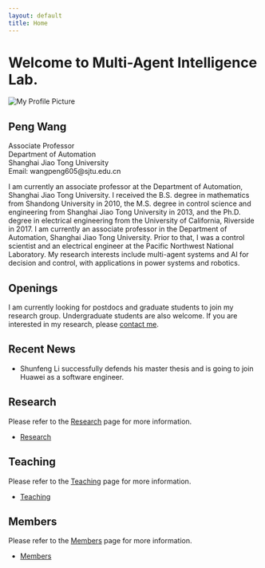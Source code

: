 ```yaml
---
layout: default
title: Home
---
```


# Welcome to Multi-Agent Intelligence Lab.

<div class="profile-container">
    <img src="{{ '/assets/images/profile/PengWang.jpg' | relative_url }}" alt="My Profile Picture" class="profile-image">
    <div class="profile-info">
        <h2>Peng Wang</h2>
        <div class="contact-info">
            <p>Associate Professor<br>
            Department of Automation<br>
            Shanghai Jiao Tong University<br>
            Email: wangpeng605@sjtu.edu.cn</p>
        </div>
        <p>I am currently an associate professor at the Department of Automation, Shanghai Jiao Tong University. I received the B.S. degree in mathematics from Shandong University in 2010, the M.S. degree in control science and engineering from Shanghai Jiao Tong University in 2013, and the Ph.D. degree in electrical engineering from the University of California, Riverside in 2017. I am currently an associate professor in the Department of Automation, Shanghai Jiao Tong University. Prior to that, I was a control scientist and an electrical engineer at the Pacific Northwest National Laboratory. My research interests include multi-agent systems and AI for decision and control, with applications in power systems and robotics.</p>
    </div>
</div>


## Openings

I am currently looking for postdocs and graduate students to join my research group. 
Undergraduate students are also welcome.
If you are interested in my research, please [contact me](mailto:wangpeng605@sjtu.edu.cn). 

## Recent News

- Shunfeng Li successfully defends his master thesis and is going to join Huawei as a software engineer.

## Research
Please refer to the [Research](/research/) page for more information.
- [Research](/research/)

## Teaching
Please refer to the [Teaching](/teaching/) page for more information.
- [Teaching](/teaching/)

## Members
Please refer to the [Members](/members/) page for more information.
- [Members](/members/)

